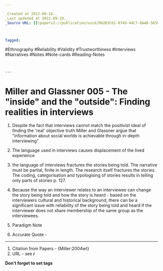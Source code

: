 ```yaml
---

_Created at 2012-09-18._
_Last updated at 2012-09-19._
_Source URL: [](papers2://publication/uuid/D62D3C61-0749-44C7-8AA8-565CDBCA54B3)._



Tagged: 
```
#Ethnography #Reliability #Validity #Trustworthiness #Interviews #Narratives #Notes #Note-cards #Reading-Notes
```


---
```


# Miller and Glassner 005 - The "inside" and the "outside": Finding realities in interviews


1.  Despite the fact that interviews cannot match the positivist ideal of finding the 'real' objective truth Miller and Glassner argue that "information about social worlds is achievable through in-depth interviewing"
2.  The language used in interviews causes displacement of the lived experience 
3.  the language of interviews fractures the stories being told. The narrative must be partial, finite in length. The research itself fractures the stories. The coding, categorisation and typologising of stories results in telling only parts of stories p. 127.
4.  Because the way an interviewer relates to an interviewee can change the story being told and how the story is heard - based on the interviewers cultural and historical background, there can be a significant issue with reliability of the story being told and heard if the interviewer does not share membership of the same group as the interviewees.
5.  Paradigm Note
    
6.  Accurate Quote -
    

* * *

1.  Citation from Papers - {Miller:2004wt}
2.  URL - see _**i**_

**Don't forget to set tags**


